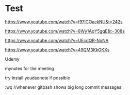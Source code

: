 # Test
https://www.youtube.com/watch?v=f97ICOaekNU&t=242s

https://www.youtube.com/watch?v=8Wy1AqY5gqE&t=308s

https://www.youtube.com/watch?v=UEcdQR-NoNA

https://www.youtube.com/watch?v=49QM3KkOKXs

Udemy

mynotes for the meeting

try install youdaonote if possible

:wq   //whenever gitbash shows big long commit messages
